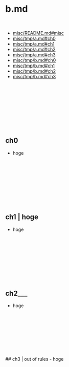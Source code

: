 # b.md

<br>

- <a href="https://github.com/takata150802/misc/blob/master/README.md#misc"> misc/README.md#misc </a>
- <a href="https://github.com/takata150802/misc/blob/master/tmp/a.md#ch0"> misc/tmp/a.md#ch0 </a>
- <a href="https://github.com/takata150802/misc/blob/master/tmp/a.md#ch1"> misc/tmp/a.md#ch1 </a>
- <a href="https://github.com/takata150802/misc/blob/master/tmp/a.md#ch2"> misc/tmp/a.md#ch2 </a>
- <a href="https://github.com/takata150802/misc/blob/master/tmp/a.md#ch3"> misc/tmp/a.md#ch3 </a>
- <a href="https://github.com/takata150802/misc/blob/master/tmp/b.md#ch0"> misc/tmp/b.md#ch0 </a>
- <a href="https://github.com/takata150802/misc/blob/master/tmp/b.md#ch1"> misc/tmp/b.md#ch1 </a>
- <a href="https://github.com/takata150802/misc/blob/master/tmp/b.md#ch2"> misc/tmp/b.md#ch2 </a>
- <a href="https://github.com/takata150802/misc/blob/master/tmp/b.md#ch3"> misc/tmp/b.md#ch3 </a>

<br>
<br>
<br>
<br>
<br>
<br>
<br>
<br>

<a id="ch0"></a>
## ch0 <!-- achor ch0 -->
- hoge

<br>
<br>
<br>
<br>
<br>
<br>
<br>
<br>

<a id="ch1"></a>

## ch1 | hoge  <!-- achor ch0 -->
- hoge

<br>
<br>
<br>
<br>
<br>
<br>
<br>
<br>
<a id="ch2"></a>

## ch2___  <!-- achor ch2 -->
- hoge

<br>
<br>
<br>
<br>
<br>
<br>
<br>
<br>
<a id="ch3"></a>
## ch3 | out of rules <!-- achor ch3 -->
- hoge
